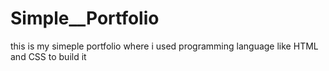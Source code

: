 # Simple__Portfolio
this is my simeple portfolio where i used programming language like HTML and CSS to build it
